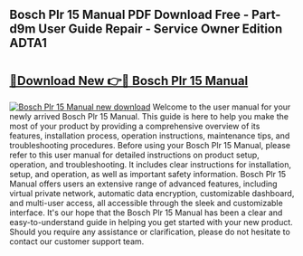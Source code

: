 ## Bosch Plr 15 Manual PDF Download Free - Part-d9m User Guide Repair - Service Owner Edition ADTA1

# <h2><a href="http://cf25347.oget.top/?id=Bosch+Plr+15+Manual">🔗Download New 👉🔴 Bosch Plr 15 Manual</a></h2>

[![Bosch Plr 15 Manual new download](https://i.imgur.com/5g1atiW.png)](http://cf25347.oget.top/?id=Bosch+Plr+15+Manual)
Welcome to the user manual for your newly arrived Bosch Plr 15 Manual. This guide is here to help you make the most of your product by providing a comprehensive overview of its features, installation process, operation instructions, maintenance tips, and troubleshooting procedures. Before using your Bosch Plr 15 Manual, please refer to this user manual for detailed instructions on product setup, operation, and troubleshooting. It includes clear instructions for installation, setup, and operation, as well as important safety information. Bosch Plr 15 Manual offers users an extensive range of advanced features, including virtual private network, automatic data encryption, customizable dashboard, and multi-user access, all accessible through the sleek and customizable interface. It's our hope that the Bosch Plr 15 Manual has been a clear and easy-to-understand guide in helping you get started with your new product. Should you require any assistance or clarification, please do not hesitate to contact our customer support team.
